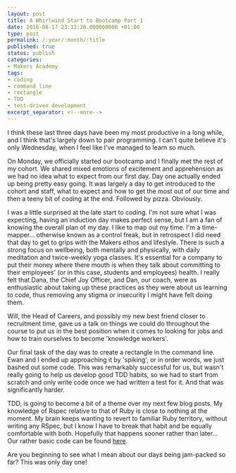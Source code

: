```yaml
---
layout: post
title: A Whirlwind Start to Bootcamp Part 1
date: 2016-08-17 23:12:20.000000000 +01:00
type: post
permalink: /:year/:month/:title
published: true
status: publish
categories:
- Makers Academy
tags:
- coding
- command line
- rectangle
- TDD
- test-driven development
excerpt_separator: <!--more-->
---
```


I think these last three days have been my most productive in a long while, and I think that's largely down to pair programming. I can't quite believe it's only Wednesday, when I feel like I've managed to learn so much.

On Monday, we officially started our bootcamp and I finally met the rest of my cohort. We shared mixed emotions of excitement and apprehension as we had no idea what to expect from our first day. Day one actually ended up being pretty easy going. It was largely a day to get introduced to the cohort and staff, what to expect and how to get the most out of our time and then a teeny bit of coding at the end. Followed by pizza. Obviously.

<!--more-->

I was a little surprised at the late start to coding. I'm not sure what I was expecting, having an induction day makes perfect sense, but I am a fan of knowing the overall plan of my day. I like to map out my time. I'm a time-mapper... otherwise known as a control freak, but in retrospect I did need that day to get to grips with the Makers ethos and lifestyle. There is such a strong focus on wellbeing, both mentally and physically, with daily meditation and twice-weekly yoga classes. It's essential for a company to put their money where there mouth is when they talk about committing to their employees' (or in this case, students and employees) health. I really felt that Dana, the Chief Joy Officer, and Dan, our coach, were as enthusiastic about taking up these practices as they were about us learning to code, thus removing any stigma or insecurity I might have felt doing them.

Will, the Head of Careers, and possibly my new best friend closer to recruitment time, gave us a talk on things we could do throughout the course to put us in the best position when it comes to looking for jobs and how to train ourselves to become 'knowledge workers'.

Our final task of the day was to create a rectangle in the command line. Ewan and I ended up approaching it by 'spiking', or in order words, we just bashed out some code. This was remarkably successful for us, but wasn't really going to help us develop good TDD habits, so we had to start from scratch and only write code once we had written a test for it. And that was significantly harder.

TDD, is going to become a bit of a theme over my next few blog posts. My knowledge of Rspec relative to that of Ruby is close to nothing at the moment. My brain keeps wanting to revert to familiar Ruby territory, without writing any RSpec, but I know I have to break that habit and be equally comfortable with both. Hopefully that happens sooner rather than later... Our rather basic code can be found [here](https://github.com/lsewilson/rectangle).

Are you beginning to see what I mean about our days being jam-packed so far? This was only day one!